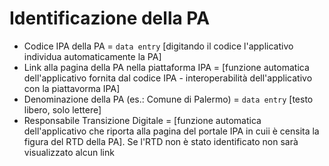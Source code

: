 # Identificazione della PA

- Codice IPA della PA = `data entry` [digitando il codice l'applicativo individua automaticamente la PA] 
- Link alla pagina della PA nella piattaforma IPA = [funzione automatica dell'applicativo fornita dal codice IPA - interoperabilità dell'applicativo con la piattavorma IPA]
- Denominazione della PA (es.: Comune di Palermo) =  `data entry` [testo libero, solo lettere]
- Responsabile Transizione Digitale = [funzione automatica dell'applicativo che riporta alla pagina del portale IPA in cuii è censita la figura del RTD della PA]. Se l'RTD non è stato identificato non sarà visualizzato alcun link
